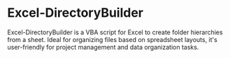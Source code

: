 # Excel-DirectoryBuilder
Excel-DirectoryBuilder is a VBA script for Excel to create folder hierarchies from a sheet. Ideal for organizing files based on spreadsheet layouts, it's user-friendly for project management and data organization tasks.
